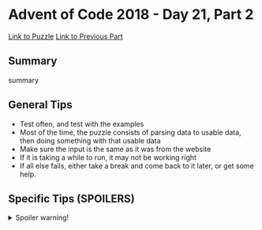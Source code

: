 # Advent of Code 2018 - Day 21, Part 2

[Link to Puzzle](https://adventofcode.com/2018/day/21#part2)
[Link to Previous Part](https://github.com/CodingAP/unofficial-aoc-syllabus/blob/main/years/2018/day21/part1.md)

## Summary
summary

## General Tips
- Test often, and test with the examples
- Most of the time, the puzzle consists of parsing data to usable data, then doing something with that usable data
- Make sure the input is the same as it was from the website
- If it is taking a while to run, it may not be working right
- If all else fails, either take a break and come back to it later, or get some help.

## Specific Tips (SPOILERS)
<details> <summary>Spoiler warning!</summary>

specific tips

</details>